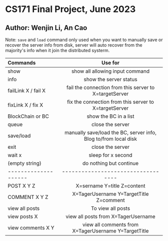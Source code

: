 <H1> CS171 Final Project, June 2023</H1>
<H2> Author: Wenjin Li, An Cao </H2>


Note: `save` and `load` command only used when you want to manually save or recover the server info from disk, server will auto recover from the majority's info when it join the distributed systerm.

|      Commands      |        Use for         |
|:-------------------|:---------------------------------:|
| show               | show all allowing input command |
| info               | show the server status |
| failLink X / fail X  | fail the connection from this server to X=targetServer |
| fixLink X / fix X  | fix the connection from this server to X=targetServer |
| BlockChain or BC   | show the BC in a list  |
| queue              | close the server       |
| save/load               | manually save/load the BC, server info, Blog to/from local disk      |
| exit               | close the server       |
| wait x             | sleep for x second     |
| (empty string)     | do nothing but continue|
|--------------------|----------------------------------|
| POST X Y Z         |  X=sername Y=title Z=content |
| COMMENT X Y Z      | X=TagerUsername Y=TargetTitle Z=comment |
| view all posts         | To view all posts   |
| view posts X         | view all posts from X=TagerUsername   |
| view comments X Y  | view all comments from X=TagerUsername Y=TargetTitle |

